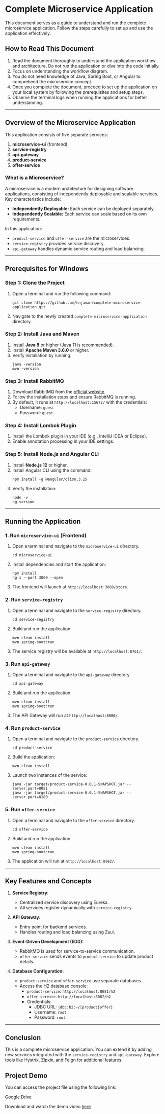 # Complete Microservice Application

This document serves as a guide to understand and run the complete microservice application. Follow the steps carefully to set up and use the application effectively.

## How to Read This Document

1. Read the document thoroughly to understand the application workflow and architecture. Do not run the application or dive into the code initially.
2. Focus on understanding the workflow diagram.
3. You do not need knowledge of Java, Spring Boot, or Angular to comprehend the microservice concept.
4. Once you complete the document, proceed to set up the application on your local system by following the prerequisites and setup steps.
5. Observe the terminal logs when running the applications for better understanding.

---

## Overview of the Microservice Application

This application consists of five separate services:

1. **microservice-ui** (frontend)
2. **service-registry**
3. **api-gateway**
4. **product-service**
5. **offer-service**

### What is a Microservice?

A microservice is a modern architecture for designing software applications, consisting of independently deployable and scalable services. Key characteristics include:

- **Independently Deployable:** Each service can be deployed separately.
- **Independently Scalable:** Each service can scale based on its own requirements.

In this application:

- `product-service` and `offer-service` are the microservices.
- `service-registry` provides service discovery.
- `api-gateway` handles dynamic service routing and load balancing.

---

## Prerequisites for Windows

### Step 1: Clone the Project

1. Open a terminal and run the following command:
   ```
   git clone https://github.com/hnjaman/complete-microservice-application.git
   ```
2. Navigate to the newly created `complete-microservice-application` directory.

### Step 2: Install Java and Maven

1. Install **Java 8** or higher (Java 11 is recommended).
2. Install **Apache Maven 3.6.0** or higher.
3. Verify installation by running:
   ```
   java -version
   mvn -version
   ```

### Step 3: Install RabbitMQ

1. Download RabbitMQ from the [official website](https://www.rabbitmq.com/install-windows.html).
2. Follow the installation steps and ensure RabbitMQ is running.
3. By default, it runs at `http://localhost:15672/` with the credentials:
   - Username: `guest`
   - Password: `guest`

### Step 4: Install Lombok Plugin

1. Install the Lombok plugin in your IDE (e.g., IntelliJ IDEA or Eclipse).
2. Enable annotation processing in your IDE settings.

### Step 5: Install Node.js and Angular CLI

1. Install **Node.js 12** or higher.
2. Install Angular CLI using the command:
   ```
   npm install -g @angular/cli@8.3.25
   ```
3. Verify the installation:
   ```
   node -v
   ng version
   ```

---

## Running the Application

### 1. Run `microservice-ui` (Frontend)

1. Open a terminal and navigate to the `microservice-ui` directory.
   ```
   cd microservice-ui
   ```
2. Install dependencies and start the application:
   ```
   npm install
   ng s --port 3000 --open
   ```
3. The frontend will launch at `http://localhost:3000/store`.

### 2. Run `service-registry`

1. Open a terminal and navigate to the `service-registry` directory.
   ```
   cd service-registry
   ```
2. Build and run the application:
   ```
   mvn clean install
   mvn spring-boot:run
   ```
3. The service registry will be available at `http://localhost:8761/`.

### 3. Run `api-gateway`

1. Open a terminal and navigate to the `api-gateway` directory.
   ```
   cd api-gateway
   ```
2. Build and run the application:
   ```
   mvn clean install
   mvn spring-boot:run
   ```
4. The API Gateway will run at `http://localhost:8000/`.

### 4. Run `product-service`

1. Open a terminal and navigate to the `product-service` directory.
   ```
   cd product-service
   ```
2. Build the application:
   ```
   mvn clean install
   ```
3. Launch two instances of the service:
   ```
   java -jar target/product-service-0.0.1-SNAPSHOT.jar --server.port=8081
   java -jar target/product-service-0.0.1-SNAPSHOT.jar --server.port=8180
   ```

### 5. Run `offer-service`

1. Open a terminal and navigate to the `offer-service` directory.
   ```
   cd offer-service
   ```
2. Build and run the application:
   ```
   mvn clean install
   mvn spring-boot:run
   ```
3. The application will run at `http://localhost:8082/`.

---

## Key Features and Concepts

1. **Service Registry:**
   - Centralized service discovery using Eureka.
   - All services register dynamically with `service-registry`.

2. **API Gateway:**
   - Entry point for backend services.
   - Handles routing and load balancing using Zuul.

3. **Event-Driven Development (EDD):**
   - RabbitMQ is used for service-to-service communication.
   - `offer-service` sends events to `product-service` to update product details.

4. **Database Configuration:**
   - `product-service` and `offer-service` use separate databases.
   - Access the H2 database console:
     - `product-service`: `http://localhost:8081/h2`
     - `offer-service`: `http://localhost:8082/h2`
     - Credentials:
       - JDBC URL: `jdbc:h2:~/[product|offer]`
       - Username: `root`
       - Password: `root`

---

## Conclusion

This is a complete microservice application. You can extend it by adding new services integrated with the `service-registry` and `api-gateway`. Explore tools like Hystrix, Zipkin, and Feign for additional features.

## Project Demo

You can access the project file using the following link:

[Google Drive](https://drive.google.com/file/d/1BXf_qPvvP89LHUyNzD9f-Qb_Glv91zHq/view?usp=sharing)

Download and watch the demo video [here](video.mp4)

